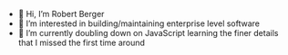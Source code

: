 - 👋 Hi, I’m Robert Berger
- 👀 I’m interested in building/maintaining enterprise level software
- 🌱 I’m currently doubling down on JavaScript learning the finer details that I missed the first time around


<!---
- 💞️ I’m looking to collaborate on
- 📫 How to reach me...
RobBerger/RobBerger is a ✨ special ✨ repository because its `README.md` (this file) appears on your GitHub profile.
You can click the Preview link to take a look at your changes.
--->
